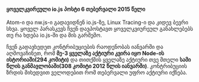 #### ყოველკვირეული io.js პოსტი 6 თებერვალი 2015 წელი

Atom-ი და nw.js-ი გადავიდნენ io.js-ზე, Linux Tracing-ი და კიდევ ბევრი სხვა.
ყოველ პარასკევს ჩვენ დავპოსტავთ ყოველკვიურეულ განახლებებს თუ რა ხდება io.js-ში და მის გარშემო.

ჩვენ გადავხედეთ კონტრიბუციების რაოდენობას იანვარში და აღმოვაჩინეთ, რომ **მე-3 ყველაზე აქტიური კვირა იყო Node-ის ისტორიაში(294 კომიტი)** და თითქმის ყველაზე აქტიური თვე მთელი **სამი წლის განმავლობაში(308 კომიტი 2012 წლის იანვარში)**. კონტრიბუციის ზრდის მიხედვით ველოდებით რომ თებერვალი უფრო აქტიური იქნება.

